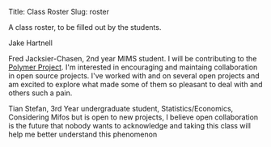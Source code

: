 Title: Class Roster
Slug: roster

A class roster, to be filled out by the students.

Jake Hartnell

Fred Jacksier-Chasen, 2nd year MIMS student. I will be contributing to the [Polymer Project](http://www.polymer-project.org/). I'm interested in encouraging and maintaing collaboration in open source projects. I've worked with and on several open projects and am excited to explore what made some of them so pleasant to deal with and others such a pain.

Tian Stefan, 3rd Year undergraduate student, Statistics/Economics, Considering Mifos but is open to new projects, I believe open collaboration is the future that nobody wants to acknowledge and taking this class will help me better understand this phenomenon
